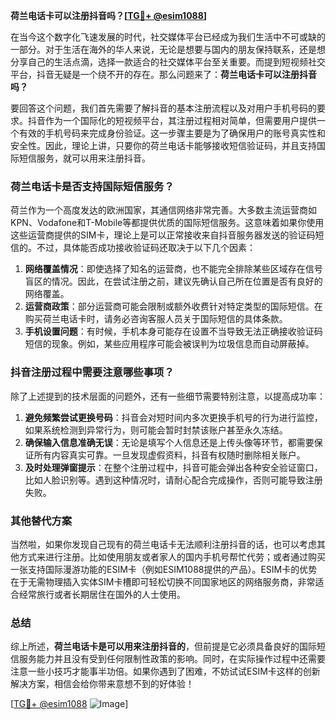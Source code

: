 **荷兰电话卡可以注册抖音吗？[[TG💪+ @esim1088](https://t.me/s/esim1088)]**

在当今这个数字化飞速发展的时代，社交媒体平台已经成为我们生活中不可或缺的一部分。对于生活在海外的华人来说，无论是想要与国内的朋友保持联系，还是想分享自己的生活点滴，选择一款适合的社交媒体平台至关重要。而提到短视频社交平台，抖音无疑是一个绕不开的存在。那么问题来了：**荷兰电话卡可以注册抖音吗？**

要回答这个问题，我们首先需要了解抖音的基本注册流程以及对用户手机号码的要求。抖音作为一个国际化的短视频平台，其注册过程相对简单，但需要用户提供一个有效的手机号码来完成身份验证。这一步骤主要是为了确保用户的账号真实性和安全性。因此，理论上讲，只要你的荷兰电话卡能够接收短信验证码，并且支持国际短信服务，就可以用来注册抖音。

### 荷兰电话卡是否支持国际短信服务？

荷兰作为一个高度发达的欧洲国家，其通信网络非常完善。大多数主流运营商如KPN、Vodafone和T-Mobile等都提供优质的国际短信服务。这意味着如果你使用这些运营商提供的SIM卡，理论上是可以正常接收来自抖音服务器发送的验证码短信的。不过，具体能否成功接收验证码还取决于以下几个因素：

1. **网络覆盖情况**：即使选择了知名的运营商，也不能完全排除某些区域存在信号盲区的情况。因此，在尝试注册之前，建议先确认自己所在位置是否有良好的网络覆盖。
2. **运营商政策**：部分运营商可能会限制或额外收费针对特定类型的国际短信。在购买荷兰电话卡时，请务必咨询客服人员关于国际短信的具体条款。
3. **手机设置问题**：有时候，手机本身可能存在设置不当导致无法正确接收验证码短信的现象。例如，某些应用程序可能会被误判为垃圾信息而自动屏蔽掉。

### 抖音注册过程中需要注意哪些事项？

除了上述提到的技术层面的问题外，还有一些细节需要特别注意，以提高成功率：

1. **避免频繁尝试更换号码**：抖音会对短时间内多次更换手机号的行为进行监控，如果系统检测到异常行为，则可能会暂时封禁该账户甚至永久冻结。
2. **确保输入信息准确无误**：无论是填写个人信息还是上传头像等环节，都需要保证所有内容真实可靠。一旦发现虚假资料，抖音有权随时删除相关账户。
3. **及时处理弹窗提示**：在整个注册过程中，抖音可能会弹出各种安全验证窗口，比如人脸识别等。遇到这种情况时，请耐心配合完成操作，否则可能导致注册失败。

### 其他替代方案

当然啦，如果你发现自己现有的荷兰电话卡无法顺利注册抖音的话，也可以考虑其他方式来进行注册。比如使用朋友或者家人的国内手机号帮忙代劳；或者通过购买一张支持国际漫游功能的ESIM卡（例如ESIM1088提供的产品）。ESIM卡的优势在于无需物理插入实体SIM卡槽即可轻松切换不同国家地区的网络服务商，非常适合经常旅行或者长期居住在国外的人士使用。

### 总结

综上所述，**荷兰电话卡是可以用来注册抖音的**，但前提是它必须具备良好的国际短信服务能力并且没有受到任何限制性政策的影响。同时，在实际操作过程中还需要注意一些小技巧才能事半功倍。如果你遇到了困难，不妨试试ESIM卡这样的创新解决方案，相信会给你带来意想不到的好体验！

[[TG💪+ @esim1088](https://t.me/s/esim1088) ![Image](https://i.postimg.cc/4NQfJmqS/Snipaste-2025-05-13-00-14-12.png)]